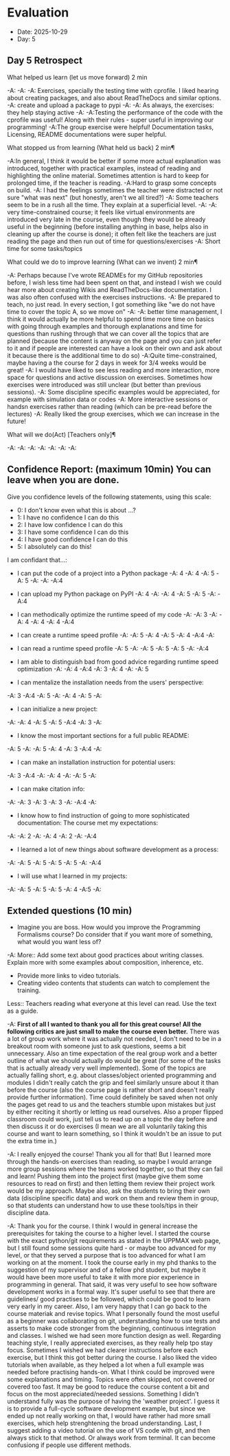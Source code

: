 # Evaluation 

- Date: 2025-10-29
- Day: 5

## Day 5 Retrospect

What helped us learn (let us move forward) 2 min

-A:
-A:
-A: Exercises, specially the testing time with cprofile. I liked hearing about creating packages, and also about ReadTheDocs and similar options.
-A: create and upload a package to pypi
-A: 
-A: As always, the exercises: they help staying active
-A:
-A:Testing the performance of the code with the cprofile was useful! Along with their rules - super useful in improving our programming!
-A:The group exercise were helpful! Documentation tasks, Licensing, README documentations were super helpful.


       
What stopped us from learning (What held us back) 2 min¶

-A:In general, I think it would be better if some more actual explanation was introduced, together with practical examples, instead of reading and highlighting the online material. Sometimes attention is hard to keep for prolonged time, if the teacher is reading.
-A:Hard to grasp some concepts on build.
-A: I had the feelings sometimes the teacher were distracted or not sure "what was next" (but honestly, aren't we all tired?)
-A: Some teachers seem to be in a rush all the time. They explain at a superficial level.
-A:
-A: very time-constrained course; it feels like virtual environments are introduced very late in the course, even though they would be already useful in the beginning (before installing anything in base, helps also in cleaning up after the course is done); it often felt like the teachers are just reading the page and then run out of time for questions/exercises
-A: Short time for some tasks/topics

    
What could we do to improve learning (What can we invent) 2 min¶

-A: Perhaps because I've wrote READMEs for my GitHub repositories before, I wish less time had been spent on that, and instead I wish we could hear more about creating Wikis and ReadTheDocs-like documentation. I was also often confused with the exercises instructions.
-A: Be prepared to teach, no just read.  In every section, I got something like "we do not have time to cover the topic A, so we move on"
-A:
-A: better time management, I think it would actually be more helpful to spend time more time on basics with going through examples and thorough explanations and time for questions than rushing through that we can cover all the topics that are planned (because the content is anyway on the page and you can just refer to it and if people are interested can have a look on their own and ask about it because there is the additional time to do so)
-A:Quite time-constrained, maybe having a the course for 2 days in week for 3/4 weeks would be great!
-A: I would have liked to see less reading and more interaction, more space for questions and active discussion on exercises. Sometimes how exercises were introduced was still unclear (but better than previous sessions). 
-A: Some discipline specific examples would be appreciated, for example with simulation data or codes
-A: More interactive sessions or handsn exercises rather than reading (which can be pre-read before the lectures)
-A: Really liked the group exercises, which we can increase in the future!


    
What will we do(Act) [Teachers only]¶

-A:
-A:
-A:
-A:
-A:
-A:
-A:


## Confidence Report: (maximum 10min) You can leave when you are done.

Give you confidence levels of the following statements,
using this scale:

- 0: I don't know even what this is about ...?
- 1: I have no confidence I can do this
- 2: I have low confidence I can do this
- 3: I have some confidence I can do this
- 4: I have good confidence I can do this
- 5: I absolutely can do this!


I am confidant that...:

- I can put the code of a project into a Python package
-A: 4
-A: 4
-A: 5
-A: 5
-A:
-A:
-A:4

- I can upload my Python package on PyPI
-A: 4
-A:
-A: 4
-A: 5
-A: 5
-A:
-A:4
 
- I can methodically optimize the runtime speed of my code
-A:
-A: 3
-A:
-A: 4
-A: 4
-A: 4
-A:4

- I can create a runtime speed profile
-A:
-A:  5
-A: 4
-A: 5
-A: 4
-A:4
-A:

- I can read a runtime speed profile
-A: 5
-A:
-A: 5
-A: 5
-A: 5
-A:
-A:4

- I am able to distinguish bad from good advice regarding runtime speed optimization
-A:
-A: 4
-A:4
-A: 3
-A: 4
-A:
-A: 5

- I can mentalize the installation needs from the users' perspective:

-A: 3
-A:4
-A: 5
-A:
-A: 4
-A: 5
-A:

- I can initialize a new project:

-A:
-A: 4
-A: 5
-A: 5
-A:4
-A: 3
-A:

- I know the most important sections for a full public README:
    
-A: 5
-A:
-A: 5
-A: 4
-A: 3
-A:4
-A:

- I can make an installation instruction for potential users:

-A: 3
-A:4
-A: 
-A: 4
-A:
-A: 5
-A:

- I can make citation info:

-A:
-A: 3
-A: 3
-A: 3
-A:
-A:4
-A:


- I know how to find instruction of going to more sophisticated documentation: The course met my expectations:

-A:
-A: 2
-A:
-A: 4
-A: 2
-A:
-A:4

- I learned a lot of new things about software development as a process:

-A:
-A: 5
-A: 5
-A: 5
-A: 5
-A:
-A:4

-  I will use what I learned in my projects:

-A:
-A: 5
-A: 5
-A: 5
-A: 4
-A:5
-A:
  
 

## Extended questions (10 min)
  
-  Imagine you are boss. How would you improve the Programming Formalisms course? Do consider that if you want more of something, what would you want less of?
  
-A: More:: Add some text about good practices about writing classes. Explain more with some examples about composition, inherence, etc.  
- Provide more links to video tutorials. 
- Creating video contents that students can watch to complement the training. 

Less:: Teachers reading what everyone at this level can read. Use the text as a guide. 

-A: **First of all I wanted to thank you all for this great course! All the following critics are just small to make the course even better.** There was a lot of group work where it was actually not needed, I don't need to be in a breakout room with someone just to ask questions, seems a bit unnecessary. 
Also an time expectation of the real group work and a better outline of what we should actually do would be great (for some of the tasks that is actually already very well implemented). Some of the topics are actually falling short, e.g. about classes/object oriented programming and modules I didn't really catch the grip and feel similarly unsure about it than before the course (also the course page is rather short and doesn't really provide further information). 
Time could definitely be saved when not only the pages get read to us and the teachers stumble upon mistakes but just by either reciting it shortly or letting us read ourselves. Also a proper flipped classroom could work, just tell us to read up on a topic the day before and then discuss it or do exercises (I mean we are all voluntarily taking this course and want to learn something, so I think it wouldn't be an issue to put the extra time in.)


-A: I really enjoyed the course! Thank you all for that! But I learned more through the hands-on exercises than reading, so maybe I would arrange more group sessions where the teams worked together, so that they can fail and learn! Pushing them into the project first (maybe give them some resources to read on first) and then letting them review their project work would be my approach. Maybe also, ask the students to bring their own data (discipline specific data) and work on them and review them in group, so that students can understand how to use these tools/tips in their discipline data.


-A: Thank you for the course.  I think I would in general increase the prerequisites for taking the course to a higher level. I started the course with the exact python/git requirements as stated in the UPPMAX web page, but I still found some sessions quite hard - or maybe too advanced for my level, or that they served a purpose that is too advanced for what I am working on at the moment. I took the course early in my phd thanks to the suggestion of my supervisor and of a fellow phd student, but maybe it  would have been more useful to take it with more pior experience in programming in general. 
That said, it was very useful to see how software development works in a formal way. It's super useful to see that there are guidelines/ good practises to be followed, which could be good to learn very early in my career. Also, I am very happy that I can go back to the course materiak and revise topics. 
What I personally found the most useful as a beginner was collaborating on git, understanding how to use tests and asserts to make code stronger from the beginning,  continuous integration and classes. I wished we had seen more function design as well. 
Regarding teaching style, I really appreciated exercises, as they really help tpo stay focus. Sometimes I wished we had clearer instructions before each exercise, but I think this got better during the course. I also liked the video tutorials when available, as they helped a lot when a full example was needed before practising hands-on.
What I think could be improved were some explanations and timing. Topics were often skipped, not covered or covered too fast. It may be good to reduce the course content a bit and focus on the most appreciated/needed sessions.
Something I didn't understand fully was the purpose of having the 'weather project'. I guess it is to provide a full-cycle software development example, but since we ended up not really working on that, I would have rather had more small exercises, which help strenghtening the broad understanding. 
Last, I suggest adding a video tutorial on the use of VS code with git, and then always stick to that method. Or always work from terminal. It can become confusiong if people use different methods.
